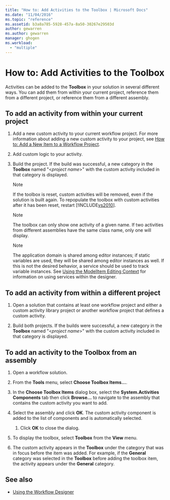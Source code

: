```yaml
---
title: "How to: Add Activities to the Toolbox | Microsoft Docs"
ms.date: "11/04/2016"
ms.topic: "reference"
ms.assetid: b3a8a785-5928-457a-8a50-30267e29503d
author: gewarren
ms.author: gewarren
manager: ghogen
ms.workload: 
  - "multiple"
---
```

# How to: Add Activities to the Toolbox

Activities can be added to the **Toolbox** in your solution in several different ways. You can add them from within your current project, reference them from a different project, or reference them from a different assembly.

## To add an activity from within your current project

1.  Add a new custom activity to your current workflow project. For more information about adding a new custom activity to your project, see [How to: Add a New Item to a Workflow Project](../workflow-designer/how-to-add-a-new-item-to-a-workflow-project.md).

2.  Add custom logic to your activity.

3.  Build the project. If the build was successful, a new category in the **Toolbox** named "\<*project name*>" with the custom activity included in that category is displayed.

    > [!NOTE]
    > If the toolbox is reset, custom activities will be removed, even if the solution is built again. To repopulate the toolbox with custom activities after it has been reset, restart [!INCLUDE[vs2010](../misc/includes/vs2010_md.md)].

    > [!NOTE]
    > The toolbox can only show one activity of a given name. If two activities from different assemblies have the same class name, only one will display.

    > [!NOTE]
    > The application domain is shared among editor instances; if static variables are used, they will be shared among editor instances as well. If this is not the desired behavior, a service should be used to track variable instances. See [Using the ModelItem Editing Context](/dotnet/framework/windows-workflow-foundation/using-the-modelitem-editing-context) for information on using services within the designer.

## To add an activity from within a different project

1.  Open a solution that contains at least one workflow project and either a custom activity library project or another workflow project that defines a custom activity.

2.  Build both projects. If the builds were successful, a new category in the **Toolbox** named "\<*project name*>" with the custom activity included in that category is displayed.

## To add an activity to the Toolbox from an assembly

1.  Open a workflow solution.

2.  From the **Tools** menu, select **Choose Toolbox Items...**.

3.  In the **Choose Toolbox Items** dialog box, select the **System.Activities Components** tab then click **Browse...** to navigate to the assembly that contains the custom activity you want to add.

4.  Select the assembly and click **OK**. The custom activity component is added to the list of components and is automatically selected.

    1.  Click **OK** to close the dialog.

5.  To display the toolbox, select **Toolbox** from the **View** menu.

6.  The custom activity appears in the **Toolbox** under the category that was in focus before the item was added. For example, if the **General** category was selected in the **Toolbox** before adding the toolbox item, the activity appears under the **General** category.

## See also

- [Using the Workflow Designer](../workflow-designer/using-the-workflow-designer.md)